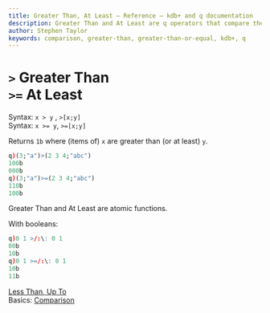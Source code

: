 ```yaml
---
title: Greater Than, At Least – Reference – kdb+ and q documentation
description: Greater Than and At Least are q operators that compare their arguments.
author: Stephen Taylor
keywords: comparison, greater-than, greater-than-or-equal, kdb+, q
---
```

# `>` Greater Than <br>`>=` At Least




Syntax: `x > y` , `>[x;y]`  
Syntax: `x >= y`, `>=[x;y]`

Returns `1b` where (items of) `x` are greater than (or at least) `y`.

```q
q)(3;"a")>(2 3 4;"abc")
100b
000b
q)(3;"a")>=(2 3 4;"abc")
110b
100b
```

Greater Than and At Least are atomic functions.

With booleans:

```q
q)0 1 >/:\: 0 1
00b
10b
q)0 1 >=/:\: 0 1
10b
11b
```

<i class="far fa-hand-point-right"></i> 
[Less Than, Up To](less-than.md)  
Basics: [Comparison](../basics/comparison.md)
